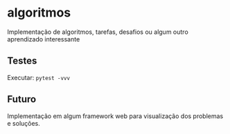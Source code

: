 # algoritmos

Implementação de algoritmos, tarefas, desafios ou algum outro aprendizado interessante

## Testes

Executar: ```pytest -vvv```

## Futuro

Implementação em algum framework web para visualização dos problemas e soluções.
